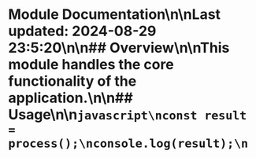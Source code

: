 # Module Documentation\n\nLast updated: 2024-08-29 23:5:20\n\n## Overview\n\nThis module handles the core functionality of the application.\n\n## Usage\n\n```javascript\nconst result = process();\nconsole.log(result);\n```
